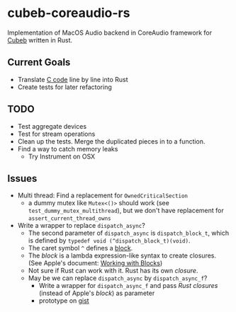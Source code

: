 # cubeb-coreaudio-rs

Implementation of MacOS Audio backend in CoreAudio framework for [Cubeb][cubeb] written in Rust.

## Current Goals
- Translate [C code][cubeb-au] line by line into Rust
- Create tests for later refactoring

## TODO
- Test aggregate devices
- Test for stream operations
- Clean up the tests. Merge the duplicated pieces in to a function.
- Find a way to catch memory leaks
  - Try Instrument on OSX

## Issues
- Multi thread: Find a replacement for `OwnedCriticalSection`
  - a dummy mutex like `Mutex<()>` should work (see `test_dummy_mutex_multithread`), but we don't have replacement for `assert_current_thread_owns`
- Write a wrapper to replace `dispatch_async`?
  - The second parameter of `dispatch_async` is `dispatch_block_t`, which is defined by `typedef void (^dispatch_block_t)(void)`.
  - The caret symbol `^` defines a [block](https://en.wikipedia.org/wiki/Blocks_(C_language_extension)).
  - The _block_ is a lambda expression-like syntax to create closures. (See Apple's document: [Working with Blocks](https://developer.apple.com/library/archive/documentation/Cocoa/Conceptual/ProgrammingWithObjectiveC/WorkingwithBlocks/WorkingwithBlocks.html))
  - Not sure if Rust can work with it. Rust has its own _closure_.
  - May be we can replace `dispatch_async` by `dispatch_async_f`?
    - Write a wrapper for `dispatch_async_f` and pass _Rust closures_ (instead of Apple's *block*) as parameter
    - prototype on [gist](https://gist.github.com/ChunMinChang/8d13946ebc6c95b2622466c89a0c9bcc)

[cubeb]: https://github.com/kinetiknz/cubeb "Cross platform audio library"
[cubeb-au]: https://github.com/kinetiknz/cubeb/blob/master/src/cubeb_audiounit.cpp "Cubeb AudioUnit"
